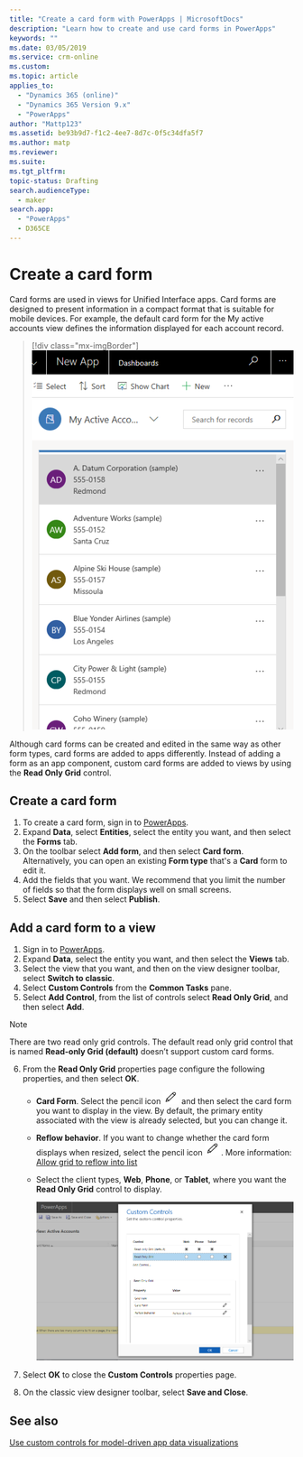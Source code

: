 ```yaml
---
title: "Create a card form with PowerApps | MicrosoftDocs"
description: "Learn how to create and use card forms in PowerApps"
keywords: ""
ms.date: 03/05/2019
ms.service: crm-online
ms.custom: 
ms.topic: article
applies_to: 
  - "Dynamics 365 (online)"
  - "Dynamics 365 Version 9.x"
  - "PowerApps"
author: "Mattp123"
ms.assetid: be93b9d7-f1c2-4ee7-8d7c-0f5c34dfa5f7
ms.author: matp
ms.reviewer: 
ms.suite: 
ms.tgt_pltfrm: 
topic-status: Drafting
search.audienceType: 
  - maker
search.app: 
  - "PowerApps"
  - D365CE
---
```

# Create a card form
Card forms are used in views for Unified Interface apps. Card forms are designed to present information in a compact format that is suitable for mobile devices. For example, the default card form for the My active accounts view defines the information displayed for each account record. 

> [!div class="mx-imgBorder"] 
> ![](media/account-cardform-for-myactiveaccounts-view.png "Account card form for my active accounts view")

Although card forms can be created and edited in the same way as other form types, card forms are added to apps differently. Instead of adding a form as an app component, custom card forms are added to views by using the **Read Only Grid** control. 

## Create a card form
1. To create a card form, sign in to [PowerApps](https://web.powerapps.com/?utm_source=padocs&utm_medium=linkinadoc&utm_campaign=referralsfromdoc). 
2. Expand **Data**, select **Entities**, select the entity you want, and then select the **Forms** tab.
3. On the toolbar select **Add form**, and then select **Card form**. Alternatively, you can open an existing **Form type** that's a **Card** form to edit it.
4. Add the fields that you want. We recommend that you limit the number of fields so that the form displays well on small screens. 
5. Select **Save** and then select **Publish**. 

## Add a card form to a view 
1. Sign in to [PowerApps](https://web.powerapps.com/?utm_source=padocs&utm_medium=linkinadoc&utm_campaign=referralsfromdoc).
2. Expand **Data**, select the entity you want, and then select the **Views** tab.
3. Select the view that you want, and then on the view designer toolbar, select **Switch to classic**.
4. Select **Custom Controls** from the **Common Tasks** pane.
5. Select **Add Control**, from the list of controls select **Read Only Grid**, and then select **Add**.

  > [!NOTE]
  > There are two read only grid controls. The default read only grid control that is named **Read-only Grid (default)** doesn’t support custom card forms. 

6. From the **Read Only Grid** properties page configure the following properties, and then select **OK**. 
   - **Card Form**. Select the pencil icon ![Edit control properties](media/ccf-pencil-icon.png) and then select the card form you want to display in the view. By default, the primary entity associated with the view is already selected, but you can change it. 
   - **Reflow behavior**. If you want to change whether the card form displays when resized, select the pencil icon ![Edit control properties](media/ccf-pencil-icon.png). More information: [Allow grid to reflow into list](specify-properties-for-unified-interface-apps.md#allow-grid-to-reflow-into-list)  
   - Select the client types, **Web**, **Phone**, or **Tablet**, where you want the **Read Only Grid** control to display.

     ![Read Only Grid for card form](media/read-only-grid-for-cardform.png)

7. Select **OK** to close the **Custom Controls** properties page. 
8. On the classic view designer toolbar, select **Save and Close**. 

## See also
[Use custom controls for model-driven app data visualizations](use-custom-controls-data-visualizations.md)



